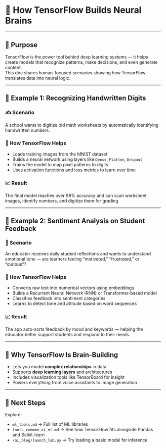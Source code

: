 # 🧠 How TensorFlow Builds Neural Brains

---

## 📌 Purpose

TensorFlow is the power tool behind deep learning systems — it helps create models that recognize patterns, make decisions, and even generate content.  
This doc shares human-focused scenarios showing how TensorFlow translates data into neural logic.

---

## 🧩 Example 1: Recognizing Handwritten Digits

### ✍️ Scenario  
A school wants to digitize old math worksheets by automatically identifying handwritten numbers.

### 🔧 How TensorFlow Helps  
- Loads training images from the MNIST dataset  
- Builds a neural network using layers like `Dense`, `Flatten`, `Dropout`  
- Trains the model to map pixel patterns to digits  
- Uses activation functions and loss metrics to learn over time

### 📈 Result  
The final model reaches over 98% accuracy and can scan worksheet images, identify numbers, and digitize them for grading.

---

## 🧩 Example 2: Sentiment Analysis on Student Feedback

### 💬 Scenario  
An educator receives daily student reflections and wants to understand emotional tone — are learners feeling “motivated,” “frustrated,” or “curious”?

### 🔧 How TensorFlow Helps  
- Converts raw text into numerical vectors using embeddings  
- Builds a Recurrent Neural Network (RNN) or Transformer-based model  
- Classifies feedback into sentiment categories  
- Learns to detect tone and attitude based on word sequences

### 📈 Result  
The app auto-sorts feedback by mood and keywords — helping the educator better support students and respond to their needs.

---

## 🧠 Why TensorFlow Is Brain-Building

- Lets you model **complex relationships** in data  
- Supports **deep learning layers** and architectures  
- Includes visualization tools like TensorBoard for insight  
- Powers everything from voice assistants to image generation  

---

## 🔄 Next Steps

Explore:
- `ml_tools.md` → Full list of ML libraries  
- `tools_common_ai_ml.md` → See how TensorFlow fits alongside Pandas and Scikit-learn  
- `/ai_blog/launch_lab.py` → Try loading a basic model for inference  
